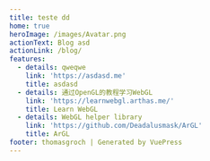 ```yaml
---
title: teste dd
home: true
heroImage: /images/Avatar.png
actionText: Blog asd
actionLink: /blog/
features:
  - details: qweqwe
    link: 'https://asdasd.me'
    title: asdasd
  - details: 通过OpenGL的教程学习WebGL
    link: 'https://learnwebgl.arthas.me/'
    title: Learn WebGL
  - details: WebGL helper library
    link: 'https://github.com/Deadalusmask/ArGL'
    title: ArGL
footer: thomasgroch | Generated by VuePress
---
```


<Content slot="body"/>